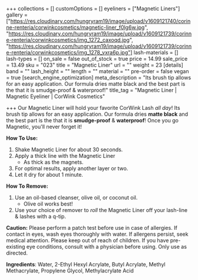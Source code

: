 +++
collections = []
customOptions = []
eyeliners = ["Magnetic Liners"]
gallery = ["https://res.cloudinary.com/hungryram19/image/upload/v1609121740/corinne-renteria/corwinkcosmetics/magnetic-liner_f0lg6w.jpg", "https://res.cloudinary.com/hungryram19/image/upload/v1609121739/corinne-renteria/corwinkcosmetics/img_1272_caxoqd.jpg", "https://res.cloudinary.com/hungryram19/image/upload/v1609121739/corinne-renteria/corwinkcosmetics/img_1278_vxra6p.jpg"]
lash-materials = []
lash-types = []
on_sale = false
out_of_stock = true
price = 14.99
sale_price = 13.49
sku = "023"
title = "Magnetic Liner"
url = ""
weight = 23
[details]
band = ""
lash_height = ""
length = ""
material = ""
pre-order = false
vegan = true
[search_engine_optimization]
meta_description = "Its brush tip allows for an easy application. Our formula dries matte black and the best part is the that it is smudge-proof & waterproof!"
title_tag = "Magnetic Liner | Magnetic Eyeliner | CorWink Cosmetics"

+++
Our Magnetic Liner will hold your favorite CorWink Lash _all day_! Its brush tip allows for an easy application. Our formula dries **matte black** and the best part is the that it is **smudge-proof** & **waterproof**! Once you go Magnetic, you'll never forget it!

**How To Use:**

1. Shake Magnetic Liner for about 30 seconds.
2. Apply a thick line with the Magnetic Liner
   * As thick as the magnets.
3. For optimal results, apply another layer or two.
4. Let it dry for about 1 minute.

**How To Remove:**

1. Use an oil-based cleanser, olive oil, or coconut oil.
   * Olive oil works best!
2. Use your choice of remover to _roll_ the Magnetic Liner off your lash-line & lashes with a q-tip.

**Caution:** Please perform a patch test before use in case of allergies. If contact in eyes, wash eyes thoroughly with water. If allergens persist, seek medical attention. Please keep out of reach of children. If you have pre-existing eye conditions, consult with a physician before using. Only use as directed.

**Ingredients**: Water, 2-Ethyl Hexyl Acrylate, Butyl Acrylate, Methyl Methacrylate, Propylene Glycol, Methylacrylate Acid